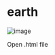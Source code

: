 # earth

![image](https://github.com/user-attachments/assets/3fbdb0cb-23f1-49cb-8228-aa250b4fa4ea)

Open .html file
